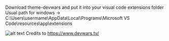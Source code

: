 Download theme-devwars and put it into your visual code extensions folder
Usual path for windows -> C:\Users\usermame\AppData\Local\Programs\Microsoft VS Code\resources\app\extensions

![alt text](https://i.imgur.com/vXvC799.png)
Credits to https://www.devwars.tv/ 
